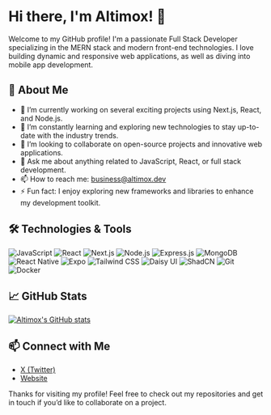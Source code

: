 # Hi there, I'm Altimox! 👋

Welcome to my GitHub profile! I'm a passionate Full Stack Developer specializing in the MERN stack and modern front-end technologies. I love building dynamic and responsive web applications, as well as diving into mobile app development.

## 🚀 About Me

- 🔭 I’m currently working on several exciting projects using Next.js, React, and Node.js.
- 🌱 I’m constantly learning and exploring new technologies to stay up-to-date with the industry trends.
- 👯 I’m looking to collaborate on open-source projects and innovative web applications.
- 💬 Ask me about anything related to JavaScript, React, or full stack development.
- 📫 How to reach me: [business@altimox.dev](mailto:business@altimox.dev)
- ⚡ Fun fact: I enjoy exploring new frameworks and libraries to enhance my development toolkit.

## 🛠️ Technologies & Tools

![JavaScript](https://img.shields.io/badge/-JavaScript-F7DF1E?style=flat&logo=javascript&logoColor=black)
![React](https://img.shields.io/badge/-React-61DAFB?style=flat&logo=react&logoColor=black)
![Next.js](https://img.shields.io/badge/-Next.js-000000?style=flat&logo=next.js&logoColor=white)
![Node.js](https://img.shields.io/badge/-Node.js-339933?style=flat&logo=node.js&logoColor=white)
![Express.js](https://img.shields.io/badge/-Express.js-000000?style=flat&logo=express&logoColor=white)
![MongoDB](https://img.shields.io/badge/-MongoDB-47A248?style=flat&logo=mongodb&logoColor=white)
![React Native](https://img.shields.io/badge/-React%20Native-61DAFB?style=flat&logo=react&logoColor=black)
![Expo](https://img.shields.io/badge/-Expo-000020?style=flat&logo=expo&logoColor=white)
![Tailwind CSS](https://img.shields.io/badge/-Tailwind%20CSS-38B2AC?style=flat&logo=tailwindcss&logoColor=white)
![Daisy UI](https://img.shields.io/badge/-Daisy%20UI-5A67D8?style=flat&logo=daisyui&logoColor=white)
![ShadCN](https://img.shields.io/badge/-ShadCN-000000?style=flat&logo=shadcn&logoColor=white)
![Git](https://img.shields.io/badge/-Git-F05032?style=flat&logo=git&logoColor=white)
![Docker](https://img.shields.io/badge/-Docker-2496ED?style=flat&logo=docker&logoColor=white)

## 📈 GitHub Stats

[![Altimox's GitHub stats](https://github-readme-stats.vercel.app/api?username=altimox&show_icons=true&theme=radical)](https://github.com/altimox)

## 📫 Connect with Me

- [X (Twitter)](https://x.com/@altimox_)
- [Website](https://altimox.dev)

Thanks for visiting my profile! Feel free to check out my repositories and get in touch if you’d like to collaborate on a project.

